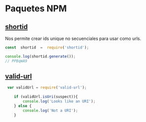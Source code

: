 # Paquetes NPM
## [shortid](https://www.npmjs.com/package/shortid)
Nos permite crear ids unique no secuenciales para usar como urls.
```js
const  shortid  =  require('shortid');

console.log(shortid.generate());
// PPBqWA9
```

## [valid-url](https://www.npmjs.com/package/valid-url)
```js
 var validUrl = require('valid-url');
  
    if (validUrl.isUri(suspect)){
        console.log('Looks like an URI');
    } else {
        console.log('Not a URI');
    }
```

